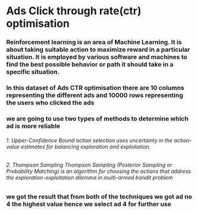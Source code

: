 # Ads Click through rate(ctr) optimisation

### Reinforcement learning is an area of Machine Learning. It is about taking suitable action to maximize reward in a particular situation. It is employed by various software and machines to find the best possible behavior or path it should take in a specific situation.

### In this dataset of  Ads CTR optimisation there are 10 columns representing the different ads and 10000 rows representing the users who clicked the ads
### we are going to use two types of methods to determine which ad is more reliable

###### 1. Upper-Confidence Bound action selection uses uncertainty in the action-value estimates for balancing exploration and exploitation.
###### 2. Thompson Sampling Thompson Sampling (Posterior Sampling or Probability Matching) is an algorithm for choosing the actions that address the exploration-exploitation dilemma in multi-armed bandit problem

### we got the result that from both of the techniques we got ad no 4 the highest value hence we select ad 4 for further use




